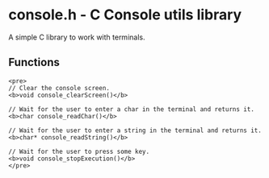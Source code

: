 # console.h - C Console utils library

A simple C library to work with terminals.

## Functions

```
<pre>
// Clear the console screen.
<b>void console_clearScreen()</b>

// Wait for the user to enter a char in the terminal and returns it.
<b>char console_readChar()</b>

// Wait for the user to enter a string in the terminal and returns it.
<b>char* console_readString()</b>

// Wait for the user to press some key.
<b>void console_stopExecution()</b>
</pre>
```

